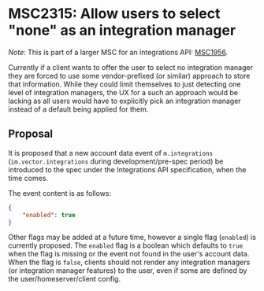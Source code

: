 # MSC2315: Allow users to select "none" as an integration manager

*Note*: This is part of a larger MSC for an integrations API:
[MSC1956](https://github.com/matrix-org/matrix-doc/issues/1956).

Currently if a client wants to offer the user to select no integration manager they are
forced to use some vendor-prefixed (or similar) approach to store that information. While
they could limit themselves to just detecting one level of integration managers, the UX
for a such an approach would be lacking as all users would have to explicitly pick an
integration manager instead of a default being applied for them.

## Proposal

It is proposed that a new account data event of `m.integrations` (`im.vector.integrations`
during development/pre-spec period) be introduced to the spec under the Integrations API
specification, when the time comes.

The event content is as follows:
```json
{
    "enabled": true
}
```

Other flags may be added at a future time, however a single flag (`enabled`) is currently
proposed. The `enabled` flag is a boolean which defaults to `true` when the flag is missing
or the event not found in the user's account data. When the flag is `false`, clients should
not render any integration managers (or integration manager features) to the user, even if
some are defined by the user/homeserver/client config.
